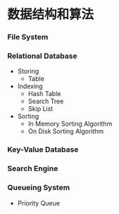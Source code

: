 # 数据结构和算法

### File System

### Relational Database
- Storing
  - Table
- Indexing
  - Hash Table
  - Search Tree
  - Skip List
- Sorting
  - In Memory Sorting Algorithm
  - On Disk Sorting Algorithm

### Key-Value Database

### Search Engine

### Queueing System
- Priority Queue
